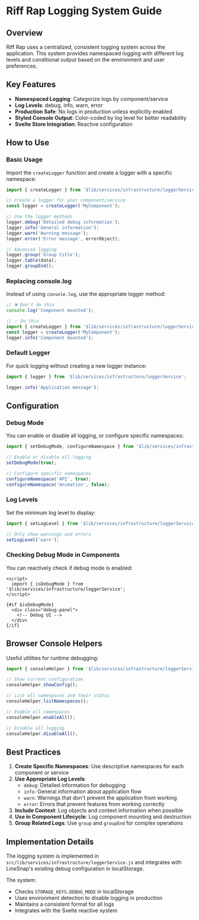 # Riff Rap Logging System Guide

## Overview

Riff Rap uses a centralized, consistent logging system across the application. This system provides namespaced logging with different log levels and conditional output based on the environment and user preferences.

## Key Features

- **Namespaced Logging**: Categorize logs by component/service
- **Log Levels**: debug, info, warn, error
- **Production Safe**: No logs in production unless explicitly enabled
- **Styled Console Output**: Color-coded by log level for better readability
- **Svelte Store Integration**: Reactive configuration

## How to Use

### Basic Usage

Import the `createLogger` function and create a logger with a specific namespace:

```javascript
import { createLogger } from '$lib/services/infrastructure/loggerService';

// Create a logger for your component/service
const logger = createLogger('MyComponent');

// Use the logger methods
logger.debug('Detailed debug information');
logger.info('General information');
logger.warn('Warning message');
logger.error('Error message', errorObject);

// Advanced logging
logger.group('Group title');
logger.table(data);
logger.groupEnd();
```

### Replacing console.log

Instead of using `console.log`, use the appropriate logger method:

```javascript
// ❌ Don't do this
console.log('Component mounted');

// ✅ Do this
import { createLogger } from '$lib/services/infrastructure/loggerService';
const logger = createLogger('MyComponent');
logger.info('Component mounted');
```

### Default Logger

For quick logging without creating a new logger instance:

```javascript
import { logger } from '$lib/services/infrastructure/loggerService';

logger.info('Application message');
```

## Configuration

### Debug Mode

You can enable or disable all logging, or configure specific namespaces:

```javascript
import { setDebugMode, configureNamespace } from '$lib/services/infrastructure/loggerService';

// Enable or disable all logging
setDebugMode(true);

// Configure specific namespaces
configureNamespace('API', true);
configureNamespace('Animation', false);
```

### Log Levels

Set the minimum log level to display:

```javascript
import { setLogLevel } from '$lib/services/infrastructure/loggerService';

// Only show warnings and errors
setLogLevel('warn');
```

### Checking Debug Mode in Components

You can reactively check if debug mode is enabled:

```svelte
<script>
  import { isDebugMode } from '$lib/services/infrastructure/loggerService';
</script>

{#if $isDebugMode}
  <div class="debug-panel">
    <!-- Debug UI -->
  </div>
{/if}
```

## Browser Console Helpers

Useful utilities for runtime debugging:

```javascript
import { consoleHelper } from '$lib/services/infrastructure/loggerService';

// Show current configuration
consoleHelper.showConfig();

// List all namespaces and their status
consoleHelper.listNamespaces();

// Enable all namespaces
consoleHelper.enableAll();

// Disable all logging
consoleHelper.disableAll();
```

## Best Practices

1. **Create Specific Namespaces**: Use descriptive namespaces for each component or service
2. **Use Appropriate Log Levels**:
   - `debug`: Detailed information for debugging
   - `info`: General information about application flow
   - `warn`: Warnings that don't prevent the application from working
   - `error`: Errors that prevent features from working correctly
3. **Include Context**: Log objects and context information when possible
4. **Use in Component Lifecycle**: Log component mounting and destruction
5. **Group Related Logs**: Use `group` and `groupEnd` for complex operations

## Implementation Details

The logging system is implemented in `src/lib/services/infrastructure/loggerService.js` and integrates with LineSnap's existing debug configuration in localStorage.

The system:
- Checks `STORAGE_KEYS.DEBUG_MODE` in localStorage
- Uses environment detection to disable logging in production
- Maintains a consistent format for all logs
- Integrates with the Svelte reactive system